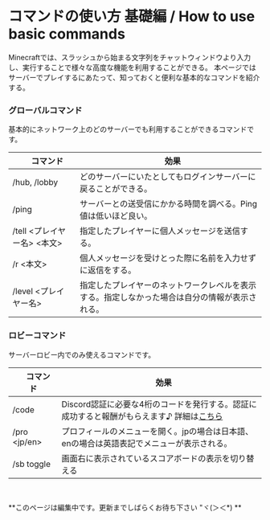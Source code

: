 # コマンドの使い方 基礎編 / How to use basic commands
Minecraftでは、スラッシュから始まる文字列をチャットウィンドウより入力し、実行することで様々な高度な機能を利用することができる。
本ページではサーバーでプレイするにあたって、知っておくと便利な基本的なコマンドを紹介する。

### グローバルコマンド
基本的にネットワーク上のどのサーバーでも利用することができるコマンドです。

| 　 **コマンド** 　| 　**効果** 　 |
| --- | --- |
|/hub, /lobby|どのサーバーにいたとしてもログインサーバーに戻ることができる。 |
|/ping|サーバーとの送受信にかかる時間を調べる。Ping値は低いほど良い。|
|/tell <プレイヤー名> <本文> | 指定したプレイヤーに個人メッセージを送信する。|
|/r <本文> | 個人メッセージを受けとった際に名前を入力せずに返信をする。|
|/level <プレイヤー名> | 指定したプレイヤーのネットワークレベルを表示する。指定しなかった場合は自分の情報が表示される。|


### ロビーコマンド
サーバーロビー内でのみ使えるコマンドです。

| 　 **コマンド** 　| 　**効果** 　 |
| --- | --- |
|/code|Discord認証に必要な4桁のコードを発行する。認証に成功すると報酬がもらえます♪ 詳細は[こちら](discord.md)|
|/pro <jp/en> |プロフィールのメニューを開く。jpの場合は日本語、enの場合は英語表記でメニューが表示される。|
|/sb toggle|画面右に表示されているスコアボードの表示を切り替える|
<br>

**このページは編集中です。更新までしばらくお待ち下さい "ヾ(＞＜*) **
